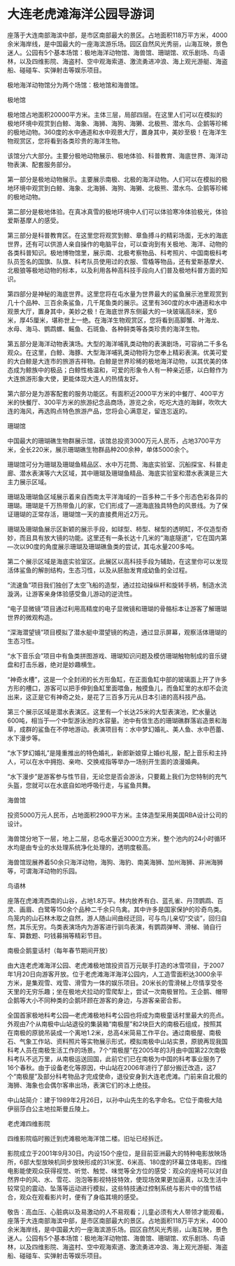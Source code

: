 # 大连老虎滩海洋公园导游词  
座落于大连南部海滨中部，是市区南部最大的景区。占地面积118万平方米，4000余米海岸线，是中国最大的一座海滨游乐场。园区自然风光秀丽，山海互映，景色迷人。公园有5个基本场馆：极地海洋动物馆、海兽馆、珊瑚馆、欢乐剧场、鸟语林，以及四维影院、海盗村、空中观海索道、激流勇进冲浪、海上观光游艇、海盗船、碰碰车、实弹射击等娱乐项目。  

极地海洋动物馆分为两个场馆：极地馆和海兽馆。  

极地馆  

极地馆占地面积20000平方米。主体三层，局部四层。在这里人们可以在模拟的极地环境中观赏到白鲸、海象、海狮、海狗、海獭、北极熊、潜水鸟、企鹅等珍稀的极地动物。360度的水中通道和水中观景大厅，置身其中，美妙至极！在海洋生物观赏区，您将看到各类珍贵的海洋生物。  

该馆分六大部分。主要分极地动物展示、极地体验、科普教育、海底世界、海洋动物表演、配套服务部分。  

第一部分是极地动物展示。主要展示南极、北极的海洋动物。人们可以在模拟的极地环境中观赏到白鲸、海象、北海狮、海狗、海獭、北极熊、潜水鸟、企鹅等珍稀的极地动物。  

第二部分是极地体验。在真冰真雪的极地环境中人们可以体验寒冷体验极光，体验爱斯基摩人的感受。  

第三部分是科普教育区。在这里您将观赏到鲸、章鱼搏斗的精彩场面，无水的海底世界，还有可以供游人亲自操作的电脑平台，可以查询到有关极地、海洋、动物的各类科普知识。极地博物馆里，展示南、北极考察物品、科考照片、中国南极科考队员签名的国旗、队旗、科考队员使用过的衣服、雪橇等物品，还有爱斯基摩犬、北极狼等极地动物的标本，以及利用各种高科技手段向人们普及极地科普方面的知识。  

第四部分是神秘的海底世界。这里您将在屯水量为世界最大的鲨鱼展示池里观赏到几十个品种、三百余条鲨鱼，几千尾鱼类的展示。这里有360度的水中通道和水中观景大厅，置身其中，美妙之极！在海底世界东侧最大的一块玻璃高8米，宽6米，厚45厘米，堪称世上一绝。在海洋生物观赏区，您将看到高脚蟹、叶海龙、水母、海马、鹦鹉螺、鳐鱼、石斑鱼、各种鲟类等各类珍贵的海洋生物。  

第五部分是海洋动物表演场。大型的海洋哺乳类动物的表演剧场，可容纳二千多名观众。在这里，白鲸、海豚、大型海洋哺乳类动物将为您奉上精彩表演。优美可爱的大白鲸是大连市的旅游吉祥物。白鲸是世界珍稀的极地海洋动物，以其优美的体态成为鲸族中的极品；白鲸性格温和，可爱的形象令人有一种亲近感，以白鲸作为大连旅游形象大使，更能体现大连人的热情友好。  

第六部分是为游客配套的服务功能区。有面积近2000平方米的中餐厅、400平方米的快餐厅、300平方米的旅游纪念品商场，游览之余，吃吃大连的海鲜，吹吹大连的海风，再选购点特色旅游产品，您将会心满意足，留连忘返的。  

珊瑚馆  

中国最大的珊瑚礁生物群展示馆，该馆总投资3000万元人民币，占地3700平方米，全长220米，展示珊瑚礁生物群品种200余种，单体5000余个。  

珊瑚馆可分为珊瑚及珊瑚鱼精品区、水中万花筒、海底实验室、沉船探宝、科普走廊、潜水表演等六大区域，其中珊瑚及珊瑚鱼精品、海底实验室和潜水表演是三大主力展示区域。  

珊瑚及珊瑚鱼区域展示着来自西南太平洋海域的一百多种二千多个形态色彩各异的珊瑚。珊瑚是千万热带鱼儿的家，它们形成了—道海底独具特色的风景线。为了保证珊瑚的正常存活，珊瑚馆一天的直接费用近2万元。  

珊瑚及珊瑚鱼展示区新颖的展示手段，如球型、柿型、梯型的透明缸，不仅造型奇妙，而且具有放大镜的功能。这里还有一条长达十几米的“海底隧道”，它在国内第—次以90度的角度展示珊瑚及珊瑚礁鱼类的尝试，其屯水量200多吨。  

第二个展示区域是海底实验室区。此展区以高科技手段为辅助，在这里你可以发现活体鲨鱼的解剖结构，生态习性，以及从胚胎发育成幼鱼的全过程。  

“流速鱼”项目我们独创了太空飞船的造型，通过拉动操纵杆和旋转手柄，制造水流漩涡，让游客亲身体验感受鱼儿游动的逆流性。  

“电子显微镜”项目通过利用高精度的电子显微镜和珊瑚的骨骼标本让游客了解珊瑚世界的微观构造。  

“深海潜望镜”项目模拟了潜水艇中潜望镜的构造，通过显示屏幕，观察活体珊瑚的生态习性。  

“水下音乐会”项目中有鱼类拼图游戏、珊瑚知识问题及模仿珊瑚触物制成的音乐键盘和打击乐器，绝对是妙趣横生。  

“神奇水槽”，这是一个全封闭的长方形鱼缸，在正面鱼缸中部的玻璃面上开了许多方形的槽口，游客可以把手伸到鱼缸里面喂鱼，触摸鱼儿，而鱼缸里的水却不会流出来，这正是它有神奇之处，是花了三百多万元从日本引进的高科技产品。  

第三个展示区域是潜水表演区。这里有—个长达25米的大型表演池，贮水量达600吨，相当于—个中型游泳池的水容量。池中有信生态的珊瑚礁群落岩造景和海草，成群的鲨鱼在不停地游动。表演项目有：水中梦幻婚礼、美人鱼、水中芭蕾、水下漫步等。  

“水下梦幻婚礼”是隆重推出的特色婚礼，新郎新娘穿上婚纱礼服，配上音乐和主持人，可以在水中拥抱、亲吻、交换戒指等举办一场别开生面的浪漫婚典。  

“水下漫步”是游客参与性节目，无论您是否会游泳，只要戴上我们为您特制的充气头盔，您就可以在水底自如地呼吸行走，与鲨鱼共舞。  

海兽馆  

投资5000万元人民币，占地面积2900平方米。主体造型采用美国RBA设计公司的设计。  

海兽馆分地下一层，地上二层，总屯水量近3000立方米，整个池内的24小时循环水均是由专业的水处理系统净化处理的，透明度极高。  

海兽馆现展养着50余只海洋动物，海狗、海豹、南美海狮、加州海狮、非洲海狮等，可谓海洋动物的乐园。  

鸟语林  

座落在虎滩湾西南的山谷，占地1.8万平。林内放养有白、蓝孔雀、丹顶鹦鹉、百灵、画眉、白鹭等150余个品种二千余只鸟禽。其中许多是国家保护的珍奇鸟类。鸟笼内的山石林木取之自然，游人随山间曲经迂回，可与鸟儿亲切“交谈”，回归自然，其乐无穷。鸟类表演场内为游客进行驯鸟表演，有鹦鹉弹琴、滑梯、骑自行车、算数题、叼钱募捐等精彩节目。  

南极企鹅童话村（每年春节期间开放）  

由大连老虎滩海洋公园、老虎滩极地馆投资百万元联手打造的冰雪项目，于2007年1月20日向游客开放。位于老虎滩海洋海洋公园内，人工造雪面积达3000余平方米，是集观雪、戏雪、滑雪为一体的娱乐项目。20米长的雪滑梯上尽情享受冬天里的无穷乐趣；坐在极地犬拉动的雪爬犁上，尝试一次南极冒险。王企鹅、帽带企鹅等大小不同种类的企鹅环顾在游客的身边，与游客亲密合影。  

全国首家极地科考公园—老虎滩极地科考公园也将成为南极童话村里最大的亮点。外观由7个从南极中山站退役的集装箱“南极屋”和2块巨大的南极石组成，按照其在南极的原貌吊装成一个离地1.2米，总高4米简易工作平台。通过南极屋、南极石、气象工作站、资料照片等实物展示形式，模拟南极中山站实景，原貌再现我国科考人员在南极生活工作的场景。7个“南极屋”在2005年的3月由中国第22次南极科考队不远万里，从南极运送回国，此前它们已在南极为中国的科考事业服务了16个春秋。由于设备老化等原因，中山站在2006年进行了部分搬迁改造，这7个“南极屋”及部分科考物品才完成使命，退役安身到大连老虎滩。门前来自北极的海狮、海象也会偶尔客串出场，表演它们的冰上绝技。  

中山站简介：建于1989年2月26日，以孙中山先生的名字命名。它位于南极大陆伊丽莎白公主地拉斯曼丘陵上。  

老虎滩四维影院  

四维影院临时搬迁到虎滩极地海洋馆二楼。旧址已经拆迁。  

影院成立于2001年9月30日。内设150个座位，是目前亚洲最大的特种电影放映场所，6部大型放映机同步放映形成的31米宽、6米高、180度的环幕立体电影。四维电影能使观众获得视觉、听觉、触觉、味觉等全方位的感受：观众的座椅可以对自然界中的风、水、雪花、泡泡等影视特技特效，使现场效果更加逼真，以及生活中较常见的震动、坠落等运动进行模拟，这些特技通过控制系统与影片中的情节结合，观众在观看影片时，便有了身临其境的感受。  

敬告：高血压、心脏病以及易激动的人不易观看；儿童必须有大人带领才能观看。座落于大连南部海滨中部，是市区南部最大的景区。占地面积118万平方米，4000余米海岸线，是中国最大的一座海滨游乐场。园区自然风光秀丽，山海互映，景色迷人。公园有5个基本场馆：极地海洋动物馆、海兽馆、珊瑚馆、欢乐剧场、鸟语林，以及四维影院、海盗村、空中观海索道、激流勇进冲浪、海上观光游艇、海盗船、碰碰车、实弹射击等娱乐项目。  
